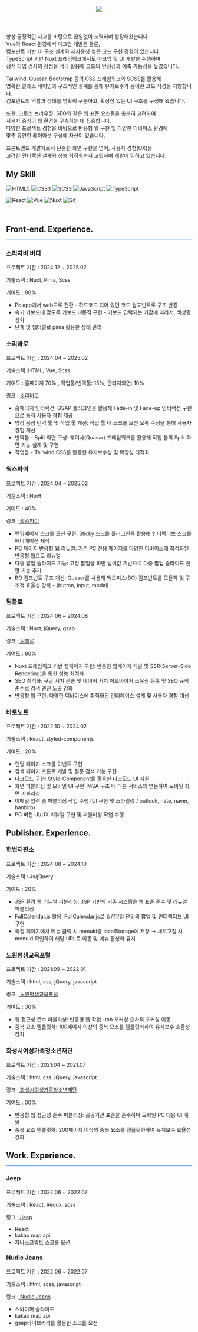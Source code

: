  <div>

 <header>
 <img src="https://capsule-render.vercel.app/api?type=waving&color=auto&height=300&section=header&text=JUNG%20HYEONJIN&fontSize=50&animation=fadeIn&fontAlignY=38&descAlignY=81&descAlign=-90&fontColor=fff" />
 </header>
<div align=left>

<p> 
 항상 긍정적인 사고를 바탕으로 끊임없이 노력하며 성장해왔습니다.<br/> 
 Vue와 React 환경에서 마크업 개발은 물론, <br/> 
 컴포넌트 기반 UI 구조 설계와 재사용성 높은 코드 구현 경험이 있습니다.<br/> 
 TypeScript 기반 Nuxt 프레임워크에서도 마크업 및 UI 개발을 수행하며<br/> 
 정적 타입 검사의 장점을 적극 활용해 코드의 안정성과 예측 가능성을 높였습니다.<br/>
 
Tailwind, Quasar, Bootstrap 등의 CSS 프레임워크와 SCSS를 활용해<br/> 
명확한 클래스 네이밍과 구조적인 설계를 통해 유지보수가 용이한 코드 작성을 지향합니다.<br/> 
컴포넌트의 역할과 상태를 명확히 구분하고, 확장성 있는 UI 구조를 구성해 왔습니다.<br/>

또한, 크로스 브라우징, SEO와 같은 웹 표준 요소들을 충분히 고려하여 <br/> 
사용자 중심의 웹 환경을 구축하는 데 집중합니다.<br/> 
다양한 프로젝트 경험을 바탕으로 반응형 웹 구현 및 다양한 디바이스 환경에 <br/> 
맞춘 유연한 레이아웃 구성에 자신이 있습니다.<br/>

프론트엔드 개발자로서 단순한 화면 구현을 넘어, 사용자 경험(UX)을 <br/> 
고려한 인터랙션 설계와 성능 최적화까지 고민하며 개발에 임하고 있습니다.

</p>
<p></p>
</div>
 <h2> My Skill </h2>

![HTML5](https://img.shields.io/badge/-HTML5-F05032?style=for-the-badge&logo=html5&logoColor=ffffff)
![CSS3](https://img.shields.io/badge/-CSS3-007ACC?style=for-the-badge&logo=css3)
![SCSS](https://img.shields.io/badge/Scss-cc6699?style=for-the-badge&logo=Sass&logoColor=white)
![JavaScript](https://img.shields.io/badge/-JavaScript-%23F7DF1C?style=for-the-badge&logo=javascript&logoColor=000000&labelColor=%23F7DF1C&color=%23FFCE5A)
![TypeScript](https://img.shields.io/badge/-TypeScript-%23007ACC?style=for-the-badge&logo=typescript&logoColor=white&labelColor=%23007ACC&color=%23007ACC)

![React](https://img.shields.io/badge/-React-222222?style=for-the-badge&logo=react)
![Vue](https://img.shields.io/badge/-Vue-222222?style=for-the-badge&logo=vue.js&logoColor=4FC08D)
![Nuxt](https://img.shields.io/badge/-Nuxt-222222?style=for-the-badge&logo=nuxt.js&logoColor=00DC82)
![Git](https://img.shields.io/badge/-Git-F05032?style=for-the-badge&logo=git&logoColor=ffffff)

<p>

<!-- <img alt="TypeScript" src ="https://img.shields.io/badge/TypeScript-007ACC.svg?&style=for-the-badge&logo=typescript&logoColor=white"/>
  -->
</p>

<br/>

<h2 style="line-height:1">Front-end. Experience.</h2>
<div style="background:#1f6feb; height:1px;"></div>

<h3>소리자바 버디</h3>

<p>프로젝트 기간 : 2024:12 ~ 2025.02</p>
<p>기술스택 : Nuxt, Pinia, Scss</p>
<p>기여도 : 80%</p>
<ul>
  <li>Pc app에서 web으로 전환 - 하드코드 되어 있던 코드 컴포넌트로 구조 변경</li>
  <li>속기 키보드에 맞도록 키보드 ui동작 구현 - 키보드 입력되는 키값에 따라서, 색상활성화 </li>
  <li>단계 및 챕터별로 pinia 활용한 상태 관리</li>
</ul>

<h3>소리바로</h3>

<p>프로젝트 기간 : 2024:04 ~ 2025.02</p>
<p>기술스택 :HTML, Vue, Scss</p>
<p>기여도 : 홈페이지 70% , 작업툴/번역툴: 15%, 관리자화면: 10%</p>
<p>링크 :<a href="https://www.soribaro.com/welcome" target="_blank"> 소리바로</a>
<ul>
  <li>홈페이지 인터랙션: GSAP 플러그인을 활용해 Fade-in 및 Fade-up 인터랙션 구현으로 동적 사용자 경험 제공</li>
  <li>영상 음성 번역 툴 및 작업 툴 개선: 작업 툴 내 스크롤 모션 오류 수정을 통해 사용자 경험 개선</li>
  <li>번역툴 - Split 화면 구성: 퀘이사(Quasar) 프레임워크를 활용해 작업 툴의 Split 화면 기능 설계 및 구현</li>
  <li>작업툴 - Tailwind CSS를 활용한 유지보수성 및 확장성 최적화.</li>
</ul>

<h3>웍스파이</h3>

<p>프로젝트 기간 : 2024:04 ~ 2025.02</p>
<p>기술스택 : Nuxt</p>
<p>기여도 : 40% </p>
<p>링크 :<a href="https://worksfy.net/" target="_blank"> 웍스파이</a>
</p>
<ul>
  <li>랜딩페이지 스크롤 모션 구현: Sticky 스크롤 플러그인을 활용해 인터랙티브 스크롤 애니메이션 제작</li>
  <li>PC 페이지 반응형 웹 리뉴얼: 기존 PC 전용 페이지를 다양한 디바이스에 최적화된 반응형 웹으로 리뉴얼</li>
  <li>다중 팝업 슬라이드 기능: 고정 팝업을 화면 넓이값 기반으로 다중 팝업 슬라이드 전환 기능 추가</li>
  <li>BO 컴포넌트 구조 개선: Quasar를 사용해 백오피스(BO) 컴포넌트를 모듈화 및 구조적 효율성 강화 - (button, input, modal)</li>
</ul>

<h3>팀블로</h3>
<p>프로젝트 기간 : 2024:06 ~ 2024.08</p>
<p>기술스택 : Nuxt, jQuery, gsap</p>
<p>링크 :<a href="https://timblo.io/ko" target="_blank"> 팀블로</a></p>
<p>기여도 : 80% </p>
<ul>
  <li>Nuxt 프레임워크 기반 웹페이지 구현: 반응형 웹페이지 개발 및 SSR(Server-Side Rendering)을 통한 성능 최적화</li>
  <li>SEO 최적화: 구글 서치 콘솔 및 네이버 서치 어드바이저 소유권 등록 및 SEO 규칙 준수로 검색 엔진 노출 강화</li>
  <li>반응형 웹 구현: 다양한 디바이스에 최적화된 인터페이스 설계 및 사용자 경험 개선</li>
</ul>

<h3>바로노트</h3>

<p>프로젝트 기간 : 2022:10 ~ 2024.02</p>
<p>기술스택 : React, styled-components</p>
<p>기여도 : 20% </p>
<ul>
  <li>랜딩 페이지 스크롤 이벤트 구현 </li>
  <li>검색 페이지 프론트 개발 및 질문 검색 기능 구현</li>
  <li>다크모드 구현: Style-Component를 활용한 다크모드 UI 지원</li>
  <li>화면 퍼블리싱 및 모바일 UI 구현: MSA 구조 내 다른 서비스와 연동하여 모바일 화면 퍼블리싱</li>
  <li>이메일 입력 폼 퍼블리싱 작업 수행 (UI 구현 및 스타일링 / outlook, nate, naver, hanbiro)</li>
  <li>PC 버전 UI/UX 리뉴얼 구현 및 퍼블리싱 작업 수행</li>
</ul>

<h2 style="line-height:1">Publisher. Experience.</h2>

<h3>헌법재판소</h3>

<p>프로젝트 기간 : 2024:08 ~ 2024.10</p>
<p>기술스택 : Js/jQuery</p>
<p>기여도 : 20% </p>
</p>
<ul>
  <li>JSP 환경 웹 리뉴얼 퍼블리싱: JSP 기반의 기존 시스템을 웹 표준 준수 및 리뉴얼 퍼블리싱</li>
  <li>FullCalendar.js 활용: FullCalendar.js로 월/주/일 단위의 팝업 및 인터랙티브 UI 구현</li>
  <li>특정 페이지에서 메뉴 클릭 시 menuId를 localStorage에 저장 → 새로고침 시 menuId 확인하여 해당 URL로 이동 및 메뉴 활성화 유지</li>
</ul>

<h3>노원평생교육포털</h3>
<p>프로젝트 기간 : 2021:09 ~ 2022.01</p>
<p>기술스택 : html, css, jQuery, javascript</p>
<p>링크 :<a href="https://www.nowon.kr/nwll/web/intro" target="_blank"> 노원평생교육포털</a></p>
<p>기여도 : 30% </p>
<ul>
  <li>웹 접근성 준수 퍼블리싱: 반응형 웹 작업 -tab 포커싱 순차적 포커싱 이동</li>
  <li>중복 요소 템플릿화: 100페이지 이상의 중복 요소를 템플릿화하여 유지보수 효율성 강화</li>
</ul>

<h3>화성시여성가족청소년재단</h3>
<p>프로젝트 기간 : 2021:04 ~ 2021.07</p>
<p>기술스택 : html, css, jQuery, javascript</p>
<p>링크 :<a href="https://www.hswf.or.kr/fmcs/1" target="_blank"> 화성시여성가족청소년재단</a></p>
<p>기여도 : 30% </p>
<ul>
  <li>반응형 웹 접근성 준수 퍼블리싱: 공공기관 표준을 준수하며 모바일·PC 대응 UI 개발</li>
  <li>중복 요소 템플릿화: 200페이지 이상의 중복 요소를 템플릿화하여 유지보수 효율성 강화</li>
</ul>

<h2><h2 style="line-height:1">Work. Experience.</h2></h2>
<div style="background:#1f6feb; height:1px;"></div>
<h3>Jeep</h3>
<p>프로젝트 기간 : 2022:06 ~ 2022.07</p>
<p>기술스택 :  React, Redux, scss </p>
<p>링크 :<a href="https://fmdlivehj.github.io/jeep_portfolio/" target="_blank"> Jeep</a></p>
<ul>
  <li>React</li>
  <li>kakao map api</li>
  <li>자바스크립트 스크롤 모션</li>
</ul>

<h3>Nudie Jeans</h3>
<p>프로젝트 기간 : 2022:06 ~ 2022.07</p>
<p>기술스택 : html, scss, javascript</p>
<p>링크 :<a href="https://fmdlivehj.github.io/nudie_portfolio/" target="_blank"> Nudie Jeans</a></p>
<ul>
  <li>스와이퍼 슬라이드</li>
  <li>kakao map api</li>
  <li>gsap라이브러리를 활용한 스크롤 모션</li>
</ul>
 </div>
